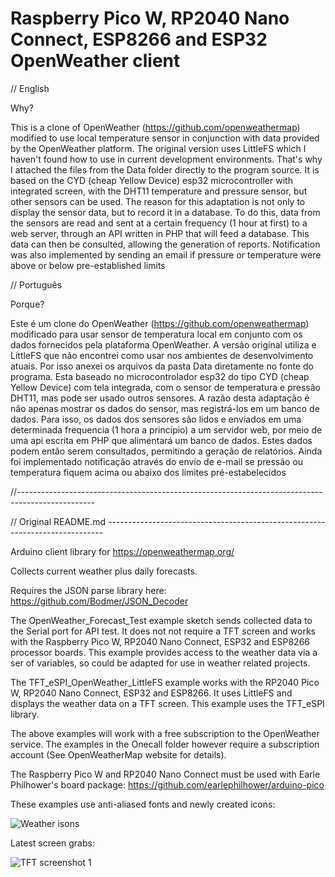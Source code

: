 # Raspberry Pico W, RP2040 Nano Connect, ESP8266 and ESP32 OpenWeather client

// English 

Why? 

This is a clone of OpenWeather (https://github.com/openweathermap) modified to use local temperature sensor in conjunction with data provided by the OpenWeather platform. 
The original version uses LittleFS which I haven't found how to use in current development environments. 
That's why I attached the files from the Data folder directly to the program source. 
It is based on the CYD (cheap Yellow Device) esp32 microcontroller with integrated screen, with the DHT11 temperature and pressure sensor, but other sensors can be used. 
The reason for this adaptation is not only to display the sensor data, but to record it in a database. 
To do this, data from the sensors are read and sent at a certain frequency (1 hour at first) to a web server, through an API written in PHP that will feed a database. 
This data can then be consulted, allowing the generation of reports. Notification was also implemented by sending an email if pressure or temperature were above or below pre-established limits

// Português 

Porque?

Este é um clone do OpenWeather (https://github.com/openweathermap) modificado para usar sensor de temperatura local em conjunto com os dados fornecidos pela plataforma OpenWeather.
A versão original utiliza e LittleFS que não encontrei como usar nos ambientes de desenvolvimento atuais. Por isso anexei os arquivos da pasta Data diretamente no fonte do programa.
Esta baseado no microcontrolador esp32 do tipo CYD (cheap Yellow Device) com tela integrada, com o sensor de temperatura e pressão DHT11, mas pode ser usado outros sensores.
A razão desta adaptação é não apenas mostrar os dados do sensor, mas registrá-los em um banco de dados.
Para isso, os dados dos sensores são lidos e enviados em uma determinada frequencia (1 hora a princípio) a um servidor web, por meio de uma api escrita em PHP que alimentará um banco de dados.
Estes dados podem então serem consultados, permitindo a geração de relatórios.
Ainda foi implementado notificação através do envio de e-mail se pressão ou temperatura fiquem acima ou abaixo dos limites pré-estabelecidos

//-------------------------------------------------------------------------------------------------

// Original README.md -----------------------------------------------------------------------------

Arduino client library for https://openweathermap.org/

Collects current weather plus daily forecasts.

Requires the JSON parse library here:
https://github.com/Bodmer/JSON_Decoder

The OpenWeather_Forecast_Test example sketch sends collected data to the Serial port for API test. It does not not require a TFT screen and works with the Raspberry Pico W, RP2040 Nano Connect, ESP32 and ESP8266 processor boards. This example provides access to the weather data via a ser of variables, so could be adapted for use in weather related projects.

The TFT_eSPI_OpenWeather_LittleFS example works with the RP2040 Pico W, RP2040 Nano Connect, ESP32 and ESP8266. It uses LittleFS and displays the weather data on a TFT screen. This example uses the TFT_eSPI library.

The above examples will work with a free subscription to the OpenWeather service. The examples in the Onecall folder however require a subscription account (See OpenWeatherMap website for details).

The Raspberry Pico W and RP2040 Nano Connect must be used with Earle Philhower's board package:
https://github.com/earlephilhower/arduino-pico

These examples use anti-aliased fonts and newly created icons:

![Weather isons](https://i.imgur.com/luK7Vcj.jpg)

Latest screen grabs:

![TFT screenshot 1](https://i.imgur.com/ORovwNY.png)

